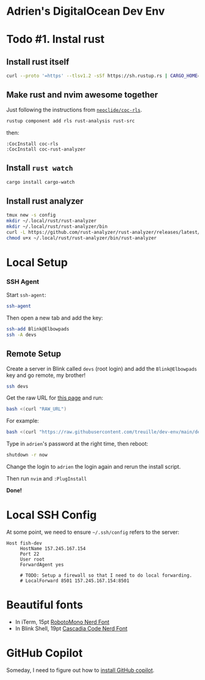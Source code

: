 # Adrien's DigitalOcean Dev Env

# Todo #1. Instal rust

## Install rust itself
```sh
curl --proto '=https' --tlsv1.2 -sSf https://sh.rustup.rs | CARGO_HOME=/home/adrien/.local/rust/cargo RUSTUP_HOME=/home/adrien/.local/rust/rustup sh
```


## Make rust and nvim awesome together

Just following the instructions from [`neoclide/coc-rls`](github.com/neoclide/coc-rls).

```sh
rustup component add rls rust-analysis rust-src
```

then:

```
:CocInstall coc-rls
:CocInstall coc-rust-analyzer
```

## Install `rust watch`

```sh
cargo install cargo-watch
```

## Install rust analyzer

```sh
tmux new -s config
mkdir ~/.local/rust/rust-analyzer
mkdir ~/.local/rust/rust-analyzer/bin
curl -L https://github.com/rust-analyzer/rust-analyzer/releases/latest/download/rust-analyzer-x86_64-unknown-linux-gnu.gz | gunzip -c - > ~/.local/rust/rust-analyzer/bin/rust-analyzer
chmod u+x ~/.local/rust/rust-analyzer/bin/rust-analyzer
```

<!--
```sh
npm i -g pyright
```

This needs to happen with the root user:

```sh
sudo ufw allow ssh
sudo ufw enable
```

* Probably don't need the `sudo`s.
* Also, should make sure that this works without interactive prompts.

### 2. Setup main properly.

**This is a guess**, but I think it's something like... actually, I have no idea!

### 3. Build Nvim from scratch, baby!

**I still need to figure out simlinks**

```sh
git clone https://github.com/neovim/neovim.git
cd neovim
make CMAKE_BUILD_TYPE=RelWithDebInfo CMAKE_INSTALL_PREFIX=$HOME/.local/nvim install
mkdir -pv $HOME/.local/bin
ln -svf $HOME/.local/nvim/bin/nvim $HOME/.local/bin/nvim
```

### 4. Still using lazygit? Then I should be installing it!

```st
sudo apt add-repository --yes ppa:lazygit-team/release
sud apt update = importlib.rel
sudo apt install lazygit
```
-->

# Local Setup

### SSH Agent

Start `ssh-agent`:

```sh
ssh-agent
```

Then open a new tab and add the key:

```sh
ssh-add Blink@Elbowpads
ssh -A devs
```

## Remote Setup

Create a server in Blink called `devs` (root login) and
add the `Blink@Elbowpads` key and go remote, my brother!

```sh
ssh devs
```

Get the raw URL for [this page](https://github.com/treuille/dev-env/blob/master/dev-env/install.bash) and run:
```sh
bash <(curl "RAW_URL")
```

For example:
```sh
bash <(curl "https://raw.githubusercontent.com/treuille/dev-env/main/dev-env/install.bash?token=AAMYONPNMWD5T64VOLQH3WTAVFFL6")
```

Type in `adrien`'s password at the right time, then reboot:

```sh
shutdown -r now
```

Change the login to `adrien` the login again and rerun the install script.

Then run `nvim` and `:PlugInstall`

**Done!**

# Local SSH Config

At some point, we need to ensure `~/.ssh/config` refers to the server:

```
Host fish-dev
     HostName 157.245.167.154
     Port 22
     User root
     ForwardAgent yes
     
     # TODO: Setup a firewall so that I need to do local forwarding.
     # LocalForward 8501 157.245.167.154:8501
```

# Beautiful fonts

- In iTerm, 15pt [RobotoMono Nerd Font](https://github.com/ryanoasis/nerd-fonts/tree/master/patched-fonts/RobotoMono/Regular/complete)
- In Blink Shell, 19pt [Cascadia Code Nerd
  Font](https://github.com/BlinkSh/fonts)

# GitHub Copilot

Someday, I need to figure out how to [install GitHub copilot](https://docs.github.com/en/copilot/getting-started-with-github-copilot/getting-started-with-github-copilot-in-neovim).
